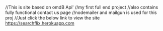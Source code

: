 //This is site based on omdB Api'
//my first full end project
//also contains fully functional contact us page
//nodemailer and mailgun is used for this proj
//Just click the below link to view the site
<a>https://searchflix.herokuapp.com</a>
